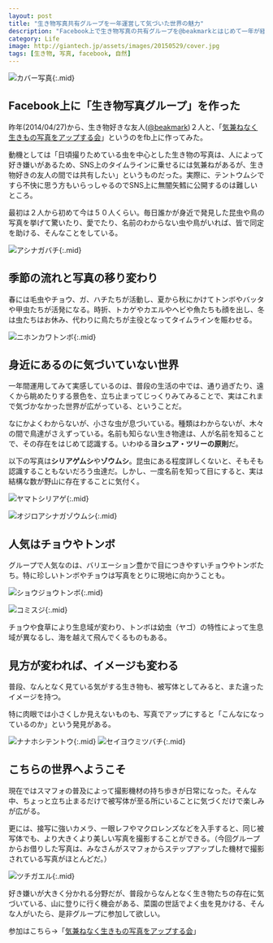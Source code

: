 ```yaml
---
layout: post
title: "生き物写真共有グループを一年運営して気づいた世界の魅力"
description: "Facebook上で生き物写真の共有グループを@beakmarkとはじめて一年が経った。運営して気づいた、身近にひっそりと広がるが小さな世界の魅力は何か？"
category: Life
image: http://giantech.jp/assets/images/20150529/cover.jpg
tags: [生き物, 写真, facebook, 自然]
---
```

![カバー写真](/assets/images/20150529/cover.jpg "カバー写真"){:.mid}

## Facebook上に「生き物写真グループ」を作った

昨年(2014/04/27)から、生き物好きな友人([@beakmark](https://twitter.com/beakmark))２人と、「[気兼ねなく生きもの写真をアップする会](https://www.facebook.com/groups/creatures.photo/)」というのをfb上に作ってみた。

動機としては「日頃撮りためている虫を中心とした生き物の写真は、人によって好き嫌いがあるため、SNS上のタイムラインに乗せるには気兼ねがあるが、生き物好きの友人の間では共有したい」というものだった。実際に、テントウムシですら不快に思う方もいらっしゃるのでSNS上に無闇矢鱈に公開するのは難しいところ。

最初は２人から初めて今は５０人くらい。毎日誰かが身近で発見した昆虫や鳥の写真を挙げて驚いたり、愛でたり、名前のわからない虫や鳥がいれば、皆で同定を助ける、そんなことをしている。

![アシナガバチ](/assets/images/20150529/bee.jpg "フタモンアシナガバチ"){:.mid}

## 季節の流れと写真の移り変わり

春には毛虫やチョウ、ガ、ハチたちが活動し、夏から秋にかけてトンボやバッタや甲虫たちが活発になる。時折、トカゲやカエルやヘビや魚たちも顔を出し、冬は虫たちはお休み、代わりに鳥たちが主役となってタイムラインを賑わせる。

![ニホンカワトンボ](/assets/images/20150529/dragonfly.jpg "ニホンカワトンボ"){:.mid}

## 身近にあるのに気づいていない世界

一年間運用してみて実感しているのは、普段の生活の中では、通り過ぎたり、遠くから眺めたりする景色を、立ち止まってじっくりみてみることで、実はこれまで気づかなかった世界が広がっている、ということだ。

なにかよくわからないが、小さな虫が息づいている。種類はわからないが、木々の間で鳥達がさえずっている。名前も知らない生き物達は、人が名前を知ることで、その存在をはじめて認識する。いわゆる**ヨシュア・ツリーの原則**だ。

以下の写真は**シリアゲムシ**や**ゾウムシ**。昆虫にある程度詳しくないと、そもそも認識することもないだろう虫達だ。しかし、一度名前を知って目にすると、実は結構な数が野山に存在することに気付く。

![ヤマトシリアゲ](/assets/images/20150529/scorpion.jpg "ヤマトシリアゲ"){:.mid}

![オジロアシナガゾウムシ](/assets/images/20150529/weevil.jpg "オジロアシナガゾウムシ"){:.mid}

## 人気はチョウやトンボ

グループで人気なのは、バリエーション豊かで目につきやすいチョウやトンボたち。特に珍しいトンボやチョウは写真をとりに現地に向かうことも。

![ショウジョウトンボ](/assets/images/20150529/dragonfly2.jpg "ショウジョウトンボ"){:.mid}

![コミスジ](/assets/images/20150529/butterfly.jpg "コミスジ"){:.mid}

チョウや食草により生息域が変わり、トンボは幼虫（ヤゴ）の特性によって生息域が異なるし、海を越えて飛んでくるものもある。

## 見方が変われば、イメージも変わる

普段、なんとなく見ている気がする生き物も、被写体としてみると、また違ったイメージを持つ。

特に肉眼では小さくしか見えないものも、写真でアップにすると「こんなになっているのか」という発見がある。

![ナナホシテントウ](/assets/images/20150529/ladybug.jpg "ナナホシテントウ"){:.mid}
![セイヨウミツバチ](/assets/images/20150529/honey_bee.jpg "セイヨウミツバチ"){:.mid}


## こちらの世界へようこそ

現在ではスマフォの普及によって撮影機材の持ち歩きが日常になった。そんな中、ちょっと立ち止まるだけで被写体が至る所にいることに気づくだけで楽しみが広がる。

更には、接写に強いカメラ、一眼レフやマクロレンズなどを入手すると、同じ被写体でも、より大きくより美しい写真を撮影することができる。（今回グループからお借りした写真は、みなさんがスマフォからステップアップした機材で撮影されている写真がほとんどだ。）

![ツチガエル](/assets/images/20150529/frog.jpg "ツチガエル"){:.mid}

好き嫌いが大きく分かれる分野だが、普段からなんとなく生き物たちの存在に気づいている、山に登りに行く機会がある、菜園の世話でよく虫を見かける、そんな人がいたら、是非グループに参加して欲しい。

参加はこちら→「[気兼ねなく生きもの写真をアップする会](https://www.facebook.com/groups/creatures.photo/)」
